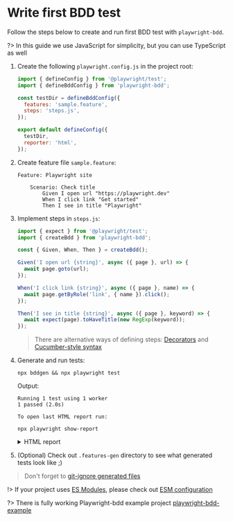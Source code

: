 # Write first BDD test

Follow the steps below to create and run first BDD test with `playwright-bdd`.

?> In this guide we use JavaScript for simplicity, but you can use TypeScript as well

1. Create the following `playwright.config.js` in the project root:
   ```js
   import { defineConfig } from '@playwright/test';
   import { defineBddConfig } from 'playwright-bdd';

   const testDir = defineBddConfig({
     features: 'sample.feature',
     steps: 'steps.js',
   });

   export default defineConfig({
     testDir,
     reporter: 'html',
   });
   ```

2. Create feature file `sample.feature`:

   ```gherkin
   Feature: Playwright site

       Scenario: Check title
           Given I open url "https://playwright.dev"
           When I click link "Get started"
           Then I see in title "Playwright"
   ```

3. Implement steps in `steps.js`:
   ```ts
   import { expect } from '@playwright/test';
   import { createBdd } from 'playwright-bdd';

   const { Given, When, Then } = createBdd();

   Given('I open url {string}', async ({ page }, url) => {
     await page.goto(url);
   });

   When('I click link {string}', async ({ page }, name) => {
     await page.getByRole('link', { name }).click();
   });

   Then('I see in title {string}', async ({ page }, keyword) => {
     await expect(page).toHaveTitle(new RegExp(keyword));
   });
   ```

   > There are alternative ways of defining steps: [Decorators](writing-steps/decorators.md) and [Cucumber-style syntax](writing-steps/cucumber-style.md)

4. Generate and run tests:

   ```
   npx bddgen && npx playwright test
   ```

   Output:

   ```
   Running 1 test using 1 worker
   1 passed (2.0s)

   To open last HTML report run:

   npx playwright show-report
   ```
   <details>
     <summary>HTML report</summary>
     <img width="80%" src="https://github.com/vitalets/playwright-bdd/assets/1473072/e327d97c-bc67-4ba2-8660-650f1c479c62"/>
   </details>

5. (Optional) Check out `.features-gen` directory to see what generated tests look like ;)

> Don't forget to [git-ignore generated files](guides/ignore-generated-files.md)

!> If your project uses [ES Modules](https://nodejs.org/api/esm.html), please check out [ESM configuration](configuration/esm.md)

?> There is fully working Playwright-bdd example project [playwright-bdd-example](https://github.com/vitalets/playwright-bdd-example)
